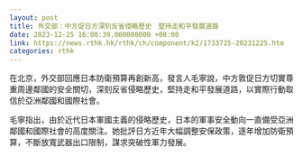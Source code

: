 ```yaml
---
layout: post
title: 外交部：中方促日方深刻反省侵略歷史　堅持走和平發展道路
date: 2023-12-25 16:00:39.000000000 +08:00
link: https://news.rthk.hk/rthk/ch/component/k2/1733725-20231225.htm
categories: rthk
---
```


在北京，外交部回應日本防衛預算再創新高，發言人毛寧說，中方敦促日方切實尊重周邊鄰國的安全關切，深刻反省侵略歷史，堅持走和平發展道路，以實際行動取信於亞洲鄰國和國際社會。

毛寧指出，由於近代日本軍國主義的侵略歷史，日本的軍事安全動向一直備受亞洲鄰國和國際社會的高度關注。她批評日方近年大幅調整安保政策，逐年增加防衛預算，不斷放寬武器出口限制，謀求突破性軍力發展。

